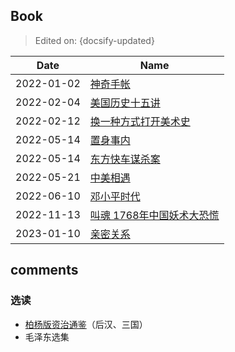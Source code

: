 ## Book

> Edited on: {docsify-updated}

Date | Name
--- | ---
2022-01-02 | [神奇手帐](https://book.douban.com/subject/26586771/)
2022-02-04 | [美国历史十五讲](https://book.douban.com/subject/26466988/)
2022-02-12 | [换一种方式打开美术史](https://book.douban.com/subject/34786548/)
2022-05-14 | [置身事内](https://book.douban.com/subject/35546622/)
2022-05-14 | [东方快车谋杀案](https://book.douban.com/subject/30466191/)
2022-05-21| [中美相遇](https://book.douban.com/subject/35301514/)
2022-06-10 | [邓小平时代](https://book.douban.com/subject/20424526/)
2022-11-13 | [叫魂 1768年中国妖术大恐慌](https://book.douban.com/subject/10471333/)
2023-01-10 | [亲密关系](https://m.douban.com/book/subject/26585065/)

## comments

### 选读
- [柏杨版资治通鉴](https://book.douban.com/subject/34446495/)（后汉、三国）
- 毛泽东选集
